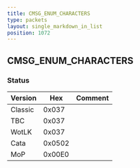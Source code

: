 ```yaml
---
title: CMSG_ENUM_CHARACTERS
type: packets
layout: single_markdown_in_list
position: 1072
---
```


## CMSG_ENUM_CHARACTERS

### Status

Version    | Hex        | Comment
---------- | ---------- | ---------- 
Classic    | 0x037      |
TBC        | 0x037      |
WotLK      | 0x037      |
Cata       | 0x0502     |
MoP        | 0x00E0     |
